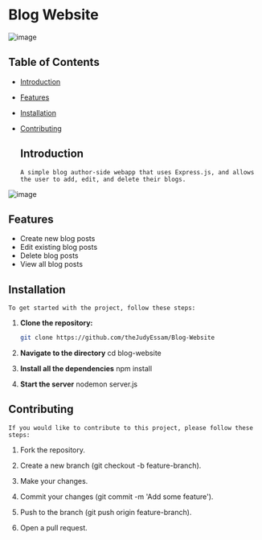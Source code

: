 # Blog Website

![image](https://github.com/user-attachments/assets/fe98cf95-223c-4d02-bfbb-06ade3509670)



## Table of Contents
- [Introduction](#introduction)
- [Features](#features)
- [Installation](#installation)
- [Contributing](#contributing)



  ## Introduction
      A simple blog author-side webapp that uses Express.js, and allows the user to add, edit, and delete their blogs.


![image](https://github.com/user-attachments/assets/9282c3e6-945b-493b-b5b6-2ccf578efd4a)


  ## Features
- Create new blog posts
- Edit existing blog posts
- Delete blog posts
- View all blog posts


## Installation
    To get started with the project, follow these steps:


 
1. **Clone the repository:**
   ```bash
   git clone https://github.com/theJudyEssam/Blog-Website

2. **Navigate to the directory**
   cd blog-website

3. **Install all the dependencies**
   npm install
  
5. **Start the server**
   nodemon server.js


## Contributing
    If you would like to contribute to this project, please follow these steps:
  
  1. Fork the repository.
     
  3. Create a new branch (git checkout -b feature-branch).
     
  5. Make your changes.
     
  7. Commit your changes (git commit -m 'Add some feature').
     
  9. Push to the branch (git push origin feature-branch).
      
  11. Open a pull request.


